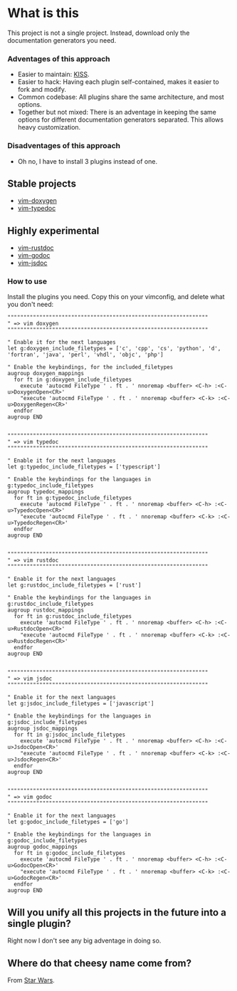 # What is this
This project is not a single project. Instead, download only the documentation generators you need.

### Adventages of this approach

* Easier to maintain: [KISS](https://en.wikipedia.org/wiki/KISS_principle).
* Easier to hack: Having each plugin self-contained, makes it easier to fork and modify.
* Common codebase: All plugins share the same architecture, and most options.
* Together but not mixed: There is an adventage in keeping the same options for different documentation generators separated. This allows heavy customization.

### Disadventages of this approach

* Oh no, I have to install 3 plugins instead of one.

## Stable projects

* [vim-doxygen](https://github.com/Zeioth/vim-doxygen)
* [vim-typedoc](https://github.com/Zeioth/vim-typedoc)

## Highly experimental

* [vim-rustdoc](https://github.com/Zeioth/vim-rustdoc)
* [vim-godoc](https://github.com/Zeioth/vim-godoc)
* [vim-jsdoc](https://github.com/Zeioth/vim-jsdoc)


### How to use

Install the plugins you need. Copy this on your vimconfig, and delete what you don't need:

```
"""""""""""""""""""""""""""""""""""""""""""""""""""""""""""""""
" => vim doxygen
"""""""""""""""""""""""""""""""""""""""""""""""""""""""""""""""

" Enable it for the next languages
let g:doxygen_include_filetypes = ['c', 'cpp', 'cs', 'python', 'd', 'fortran', 'java', 'perl', 'vhdl', 'objc', 'php']

" Enable the keybindings, for the included_filetypes
augroup doxygen_mappings
  for ft in g:doxygen_include_filetypes
    execute 'autocmd FileType ' . ft . ' nnoremap <buffer> <C-h> :<C-u>DoxygenOpen<CR>'
    "execute 'autocmd FileType ' . ft . ' nnoremap <buffer> <C-k> :<C-u>DoxygenRegen<CR>'
  endfor
augroup END


"""""""""""""""""""""""""""""""""""""""""""""""""""""""""""""""
" => vim typedoc
"""""""""""""""""""""""""""""""""""""""""""""""""""""""""""""""

" Enable it for the next languages
let g:typedoc_include_filetypes = ['typescript']

" Enable the keybindings for the languages in g:typedoc_include_filetypes
augroup typedoc_mappings
  for ft in g:typedoc_include_filetypes
    execute 'autocmd FileType ' . ft . ' nnoremap <buffer> <C-h> :<C-u>TypedocOpen<CR>'
    "execute 'autocmd FileType ' . ft . ' nnoremap <buffer> <C-k> :<C-u>TypedocRegen<CR>'
  endfor
augroup END


"""""""""""""""""""""""""""""""""""""""""""""""""""""""""""""""
" => vim rustdoc
"""""""""""""""""""""""""""""""""""""""""""""""""""""""""""""""

" Enable it for the next languages
let g:rustdoc_include_filetypes = ['rust']

" Enable the keybindings for the languages in g:rustdoc_include_filetypes
augroup rustdoc_mappings
  for ft in g:rustdoc_include_filetypes
    execute 'autocmd FileType ' . ft . ' nnoremap <buffer> <C-h> :<C-u>RustdocOpen<CR>'
    "execute 'autocmd FileType ' . ft . ' nnoremap <buffer> <C-k> :<C-u>RustdocRegen<CR>'
  endfor
augroup END


"""""""""""""""""""""""""""""""""""""""""""""""""""""""""""""""
" => vim jsdoc
"""""""""""""""""""""""""""""""""""""""""""""""""""""""""""""""

" Enable it for the next languages
let g:jsdoc_include_filetypes = ['javascript']

" Enable the keybindings for the languages in g:jsdoc_include_filetypes
augroup jsdoc_mappings
  for ft in g:jsdoc_include_filetypes
    execute 'autocmd FileType ' . ft . ' nnoremap <buffer> <C-h> :<C-u>JsdocOpen<CR>'
    "execute 'autocmd FileType ' . ft . ' nnoremap <buffer> <C-k> :<C-u>JsdocRegen<CR>'
  endfor
augroup END


"""""""""""""""""""""""""""""""""""""""""""""""""""""""""""""""
" => vim godoc
"""""""""""""""""""""""""""""""""""""""""""""""""""""""""""""""

" Enable it for the next languages
let g:godoc_include_filetypes = ['go']

" Enable the keybindings for the languages in g:godoc_include_filetypes
augroup godoc_mappings
  for ft in g:godoc_include_filetypes
    execute 'autocmd FileType ' . ft . ' nnoremap <buffer> <C-h> :<C-u>GodocOpen<CR>'
    "execute 'autocmd FileType ' . ft . ' nnoremap <buffer> <C-k> :<C-u>GodocRegen<CR>'
  endfor
augroup END
```
## Will you unify all this projects in the future into a single plugin? 
Right now I don't see any big adventage in doing so.

## Where do that cheesy name come from?
From [Star Wars](https://starwars.fandom.com/wiki/Dooku).

